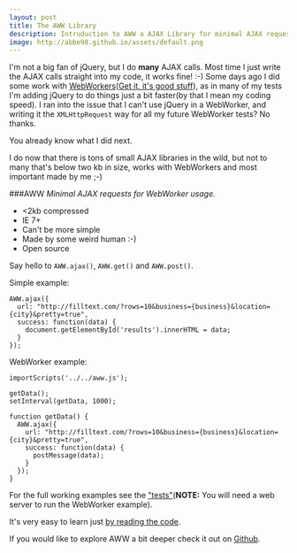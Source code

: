 ```yaml
---
layout: post
title: The AWW Library
description: Intruduction to AWW a AJAX Library for minimal AJAX requests within WebWorkers.
image: http://abbe98.github.io/assets/default.png
---
```


I'm not a big fan of jQuery, but I do **many** AJAX calls. Most time I just write the AJAX calls straight into my code, it works fine! :-) Some days ago I did some work with [WebWorkers][1]([Get it, it's good stuff][2]), as in many of my tests I'm adding jQuery to do things just a bit faster(by that I mean my coding speed). I ran into the issue that I can't use jQuery in a WebWorker, and writing it the `XMLHttpRequest` way for all my future WebWorker tests? No thanks. 

You already know what I did next.

I do now that there is tons of small AJAX libraries in the wild, but not to many that's below two kb in size, works with WebWorkers and most important made by me ;-)

###AWW
*Minimal AJAX requests for WebWorker usage.*

 - <2kb compressed 
 - IE 7+
 - Can't be more simple
 - Made by some weird human :-)
 - Open source

Say hello to `AWW.ajax()`, `AWW.get()` and `AWW.post()`.

Simple example:

<pre class="line-numbers"><code class="language-javascript">AWW.ajax({
  url: "http://filltext.com/?rows=10&business={business}&location={city}&pretty=true",
  success: function(data) {
    document.getElementById('results').innerHTML = data;
  }
});
</code></pre>

WebWorker example:

<pre class="line-numbers"><code class="language-javascript">importScripts('../../aww.js');

getData();
setInterval(getData, 1000);

function getData() {
  AWW.ajax({
    url: "http://filltext.com/?rows=10&business={business}&location={city}&pretty=true",
    success: function(data) {
      postMessage(data);
    }
  });
}
</code></pre>


For the full working examples see the ["tests"][3](**NOTE:** You will need a web server to run the WebWorker example).

It's very easy to learn just [by reading the code][5].

If you would like to explore AWW a bit deeper check it out on [Github][4].

[1]: https://developer.mozilla.org/en-US/docs/Web/Guide/Performance/Using_web_workers
[2]: http://www.html5rocks.com/en/tutorials/workers/basics/
[3]: https://github.com/Abbe98/AWW/tree/master/tests
[4]: https://github.com/Abbe98/AWW
[5]: https://github.com/Abbe98/AWW/blob/master/aww.js